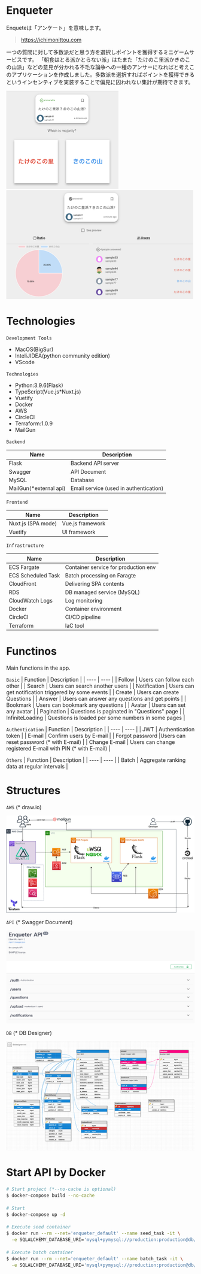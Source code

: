 # Enqueter

Enqueteは「アンケート」を意味します。


> https://ichimonittou.com

一つの質問に対して多数派だと思う方を選択しポイントを獲得するミニゲームサービスです。
「朝食はとる派かとらない派」はたまた「たけのこ里派かきのこの山派」などの意見が分かれる不毛な論争への一種のアンサーになればと考えこのアプリケーションを作成しました。多数派を選択すればポイントを獲得できるというインセンティブを実装することで偏見に囚われない集計が期待できます。

<!-- ![image](images/sample.png) -->
<img src="images/question.png" width="300" height="">
<img src="images/answered.png" width="500" height="">


# Technologies

`Development Tools`
* MacOS(BigSur)
* InteliJIDEA(python community edition)
* VScode

`Technologies`

* Python:3.9.6(Flask)
* TypeScript(Vue.js*Nuxt.js)
* Vuetify
* Docker
* AWS
* CircleCI
* Terraform:1.0.9
* MailGun

`Backend`

|  Name  |  Description  |
| ---- | ---- |
|  Flask  | Backend API server |
|  Swagger  | API Document |
|  MySQL  | Database  |
|  MailGun(*external api)  | Email service (used in authentication)  |

`Frontend`

|  Name  |  Description  |
| ---- | ---- |
|  Nuxt.js (SPA mode)  | Vue.js framework  |
|  Vuetify  | UI framework |

`Infrastructure`

|  Name  |  Description  |
| ---- | ---- |
|  ECS Fargate  | Container service for production env |
|  ECS Scheduled Task | Batch processing on Faragte  |
|  CloudFront  | Delivering SPA contents  |
|  RDS  | DB managed service (MySQL)  |
|  CloudWatch Logs  | Log monitoring  |
|  Docker  | Container environment |
|  CircleCI  | CI/CD pipeline |
|  Terraform  | IaC tool |

# Functinos
Main functions in the app.

`Basic`
| Function | Description |
| ---- | ---- |
| Follow | Users can follow each other |
| Search | Users can search another users |
| Notification | Users can get notification triggered by some events |
|  Create | Users can create Questions |
|  Answer | Users can answer any questions and get points |
|  Bookmark | Users can bookmark any questions |
|  Avatar | Users can set any avatar |
|  Pagination | Questions is paginated in "Questions" page |
|  InfiniteLoading | Questions is loaded per some numbers in some pages |

`Authentication`
|  Function  |  Description  |
| ---- | ---- |
| JWT | Authentication token |
| E-mail | Confirm users by E-mail |
| Forgot password |Users can reset password (* with E-mail) |
| Change E-mail | Users can change registered E-mail with PIN (* with E-mail) |

`Others`
|  Function  |  Description  |
| ---- | ---- |
| Batch | Aggregate ranking data at regular intervals |

# Structures

`AWS` (* draw.io)

![image](images/aws-structure.png)

`API` (* Swagger Document)

![image](images/api-structure.png)

`DB` (* DB Designer)

![image](images/db-structure.png)



# Start API by Docker

```bash
# Start project (*--no-cache is optional)
$ docker-compose build --no-cache

# Start
$ docker-compose up -d

# Execute seed container 
$ docker run --rm --net='enqueter_default' --name seed_task -it \
  -e SQLALCHEMY_DATABASE_URI='mysql+pymysql://production:production@db/production?charset=utf8mb4' enqueter_api sh shell/seed.sh

# Execute batch container
$ docker run --rm --net='enqueter_default' --name batch_task -it \
  -e SQLALCHEMY_DATABASE_URI='mysql+pymysql://production:production@db/production?charset=utf8mb4' enqueter_api sh shell/batch.sh
```